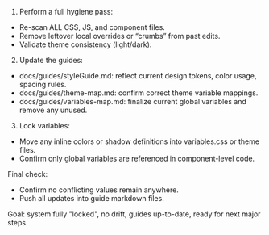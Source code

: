 1. Perform a full hygiene pass:
- Re-scan ALL CSS, JS, and component files.
- Remove leftover local overrides or “crumbs” from past edits.
- Validate theme consistency (light/dark).

2. Update the guides:
- docs/guides/styleGuide.md: reflect current design tokens, color usage, spacing rules.
- docs/guides/theme-map.md: confirm correct theme variable mappings.
- docs/guides/variables-map.md: finalize current global variables and remove any unused.

3. Lock variables:
- Move any inline colors or shadow definitions into variables.css or theme files.
- Confirm only global variables are referenced in component-level code.

Final check:
- Confirm no conflicting values remain anywhere.
- Push all updates into guide markdown files.

Goal: system fully "locked", no drift, guides up-to-date, ready for next major steps.